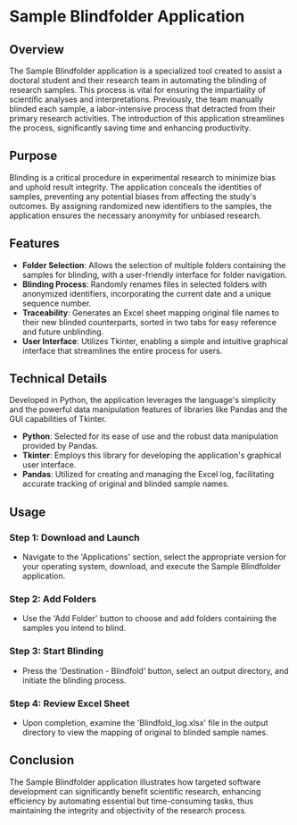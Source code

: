 # Sample Blindfolder Application

## Overview

The Sample Blindfolder application is a specialized tool created to assist a doctoral student and their research team in automating the blinding of research samples. This process is vital for ensuring the impartiality of scientific analyses and interpretations. Previously, the team manually blinded each sample, a labor-intensive process that detracted from their primary research activities. The introduction of this application streamlines the process, significantly saving time and enhancing productivity.

## Purpose

Blinding is a critical procedure in experimental research to minimize bias and uphold result integrity. The application conceals the identities of samples, preventing any potential biases from affecting the study's outcomes. By assigning randomized new identifiers to the samples, the application ensures the necessary anonymity for unbiased research.

## Features

- **Folder Selection**: Allows the selection of multiple folders containing the samples for blinding, with a user-friendly interface for folder navigation.
- **Blinding Process**: Randomly renames files in selected folders with anonymized identifiers, incorporating the current date and a unique sequence number.
- **Traceability**: Generates an Excel sheet mapping original file names to their new blinded counterparts, sorted in two tabs for easy reference and future unblinding.
- **User Interface**: Utilizes Tkinter, enabling a simple and intuitive graphical interface that streamlines the entire process for users.

## Technical Details

Developed in Python, the application leverages the language's simplicity and the powerful data manipulation features of libraries like Pandas and the GUI capabilities of Tkinter.

- **Python**: Selected for its ease of use and the robust data manipulation provided by Pandas.
- **Tkinter**: Employs this library for developing the application's graphical user interface.
- **Pandas**: Utilized for creating and managing the Excel log, facilitating accurate tracking of original and blinded sample names.

## Usage

### Step 1: Download and Launch
- Navigate to the 'Applications' section, select the appropriate version for your operating system, download, and execute the Sample Blindfolder application.

### Step 2: Add Folders
- Use the 'Add Folder' button to choose and add folders containing the samples you intend to blind.

### Step 3: Start Blinding
- Press the 'Destination - Blindfold' button, select an output directory, and initiate the blinding process.

### Step 4: Review Excel Sheet
- Upon completion, examine the 'Blindfold_log.xlsx' file in the output directory to view the mapping of original to blinded sample names.

## Conclusion

The Sample Blindfolder application illustrates how targeted software development can significantly benefit scientific research, enhancing efficiency by automating essential but time-consuming tasks, thus maintaining the integrity and objectivity of the research process.
